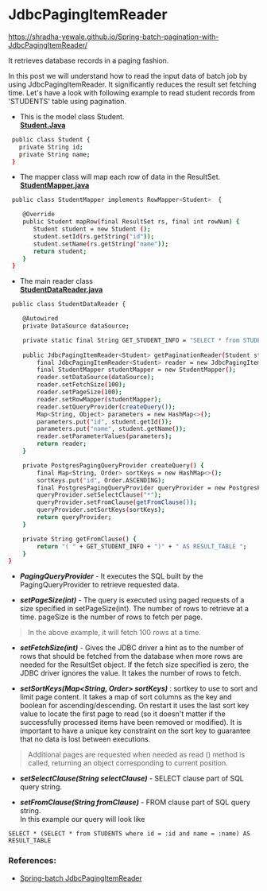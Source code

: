 # JdbcPagingItemReader
https://shradha-yewale.github.io/Spring-batch-pagination-with-JdbcPagingItemReader/  

It retrieves database records in a paging fashion.

In this post we will understand how to read the input data of batch job by using JdbcPagingItemReader. It significantly reduces the result set fetching time. 
Let's have a look with following example to read student records from 'STUDENTS' table using pagination. 

- This is the model class Student.  
<ins><b>Student.Java</b></ins>

```sh
 public class Student {
   private String id;
   private String name;
 }

```


- The mapper class will map each row of data in the ResultSet.  
<ins><b>StudentMapper.java</b></ins>

```sh
 public class StudentMapper implements RowMapper<Student>  {

    @Override
    public Student mapRow(final ResultSet rs, final int rowNum) {
       Student student = new Student (); 
       student.setId(rs.getString("id"));
       student.setName(rs.getString("name"));
       return student;
    }  
 }

```

- The main reader class  
<ins><b>StudentDataReader.java</b></ins>

```sh
 public class StudentDataReader {

    @Autowired
    private DataSource dataSource;

    private static final String GET_STUDENT_INFO = "SELECT * from STUDENTS where id = :id and name = :name ";
    
    public JdbcPagingItemReader<Student> getPaginationReader(Student student) {
        final JdbcPagingItemReader<Student> reader = new JdbcPagingItemReader<>();
        final StudentMapper studentMapper = new StudentMapper();
        reader.setDataSource(dataSource);
        reader.setFetchSize(100);
        reader.setPageSize(100);
        reader.setRowMapper(studentMapper);
        reader.setQueryProvider(createQuery());
        Map<String, Object> parameters = new HashMap<>();
        parameters.put("id", student.getId());
        parameters.put("name", student.getName());
        reader.setParameterValues(parameters);
        return reader;
    }

    private PostgresPagingQueryProvider createQuery() {
        final Map<String, Order> sortKeys = new HashMap<>();
        sortKeys.put("id", Order.ASCENDING);
        final PostgresPagingQueryProvider queryProvider = new PostgresPagingQueryProvider();
        queryProvider.setSelectClause("*");
        queryProvider.setFromClause(getFromClause());
        queryProvider.setSortKeys(sortKeys);
        return queryProvider;
    }

    private String getFromClause() {
        return "( " + GET_STUDENT_INFO + ")" + " AS RESULT_TABLE ";
    }
}
```

* <b><i>PagingQueryProvider</i></b> - It executes the SQL built by the PagingQueryProvider to retrieve requested data.  
	
* <b><i>setPageSize(int)</i></b> - The query is executed using paged requests of a size specified in setPageSize(int). The number of rows to retrieve at a time. pageSize is the number of rows to fetch per page.  
> In the above example, it will fetch 100 rows at a time.  
	
* <b><i>setFetchSize(int)</i></b> - Gives the JDBC driver a hint as to the number of rows that should be fetched from the database when more rows are needed for the ResultSet object. If the fetch size specified is zero, the JDBC driver ignores the value. It takes the number of rows to fetch.  
	
* <b><i>setSortKeys(Map<String, Order> sortKeys)</i></b> : sortkey to use to sort and limit page content. It takes a map of sort columns as the key and boolean for ascending/descending. On restart it uses the last sort key value to locate the first page to read (so it doesn't matter if the successfully processed items have been removed or modified). It is important to have a unique key constraint on the sort key to guarantee that no data is lost between executions.  

> Additional pages are requested when needed as read () method is called, returning an object corresponding to current position.

* <b><i>setSelectClause(String selectClause)</i></b> - SELECT clause part of SQL query string.  
	
* <b><i>setFromClause(String fromClause)</i></b> - FROM clause part of SQL query string.  
In this example our query will look like   
```
SELECT * (SELECT * from STUDENTS where id = :id and name = :name) AS RESULT_TABLE 
``` 

### References:
* [Spring-batch JdbcPagingItemReader](https://docs.spring.io/spring-batch/docs/current/api/org/springframework/batch/item/database/JdbcPagingItemReader.html)
	




